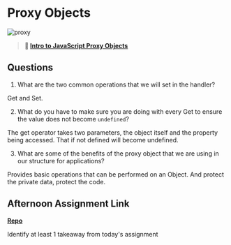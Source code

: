 # Proxy Objects

![proxy](https://bcw.blob.core.windows.net/public/img/journals/5120113092091727)

> **📖 [Intro to JavaScript Proxy Objects](https://codeworksacademy.com/fs-student-guide/resources/wk3/03-Proxies)**

## Questions

1. What are the two common operations that we will set in the handler?

Get and Set.

2. What do you have to make sure you are doing with every Get to ensure the value does not become `undefined`?

The get operator takes two parameters, the object itself and the property being accessed. That if not defined will become undefined.

3. What are some of the benefits of the proxy object that we are using in our structure for applications?

Provides basic operations that can be performed on an Object. And protect the private data, protect the code.

## Afternoon Assignment Link

**[Repo](https://github.com/JoaoLucasMelo/late-fall21-gregslistmvc)**

Identify at least 1 takeaway from today's assignment
